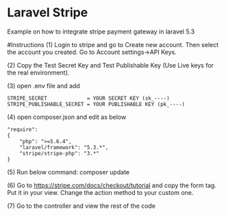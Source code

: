 # Laravel Stripe
Example on how to integrate stripe payment gateway in laravel 5.3 

#Instructions
(1) Login to stripe and go to Create new account. Then select the account you created. 
	Go to Account settings->API Keys.

(2) Copy the Test Secret Key and Test Publishable Key (Use Live keys for the real environment).

(3) open .env file and add

	STRIPE_SECRET             = YOUR SECRET KEY (sk_----)
	STRIPE_PUBLISHABLE_SECRET = YOUR PUBLISHABLE KEY (pk_----)

(4) open composer.json and edit as below
	
	"require": 
	{
        "php": ">=5.6.4",
        "laravel/framework": "5.3.*",
        "stripe/stripe-php": "3.*"
    }

(5) Run below command:
	composer update

(6) Go to https://stripe.com/docs/checkout/tutorial and copy the form tag. Put it in your view. 
    Change the action method to your custom one.

(7) Go to the controller and view the rest of the code